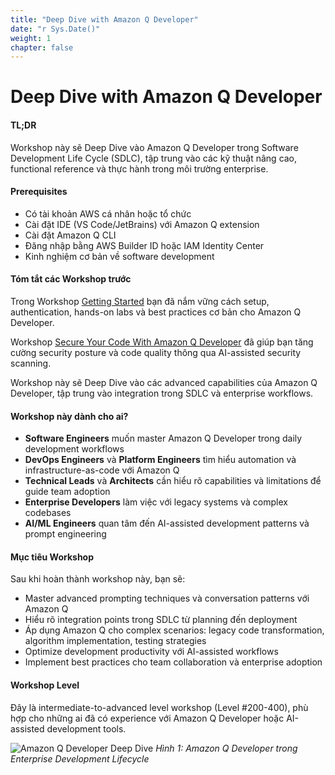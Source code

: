 ```yaml
---
title: "Deep Dive with Amazon Q Developer"
date: "r Sys.Date()"
weight: 1
chapter: false
---
```


# Deep Dive with Amazon Q Developer

#### TL;DR
Workshop này sẽ Deep Dive vào Amazon Q Developer trong Software Development Life Cycle (SDLC), tập trung vào các kỹ thuật nâng cao, functional reference và thực hành trong môi trường enterprise.

#### Prerequisites
- Có tài khoản AWS cá nhân hoặc tổ chức
- Cài đặt IDE (VS Code/JetBrains) với Amazon Q extension
- Cài đặt Amazon Q CLI
- Đăng nhập bằng AWS Builder ID hoặc IAM Identity Center
- Kinh nghiệm cơ bản về software development

#### Tóm tắt các Workshop trước
Trong Workshop [Getting Started](https://aws-fcj-amazonq-workshop.github.io/Amazon-Q-Series/Getting-Started-with-AmazonQ-Developer/) bạn đã nắm vững cách setup, authentication, hands-on labs và best practices cơ bản cho Amazon Q Developer.

Workshop [Secure Your Code With Amazon Q Developer](https://aws-fcj-amazonq-workshop.github.io/Amazon-Q-Series/Secure-Your-Code-with-AmazonQ-Developer/) đã giúp bạn tăng cường security posture và code quality thông qua AI-assisted security scanning.

Workshop này sẽ Deep Dive vào các advanced capabilities của Amazon Q Developer, tập trung vào integration trong SDLC và enterprise workflows.

#### Workshop này dành cho ai?
- **Software Engineers** muốn master Amazon Q Developer trong daily development workflows
- **DevOps Engineers** và **Platform Engineers** tìm hiểu automation và infrastructure-as-code với Amazon Q
- **Technical Leads** và **Architects** cần hiểu rõ capabilities và limitations để guide team adoption
- **Enterprise Developers** làm việc với legacy systems và complex codebases
- **AI/ML Engineers** quan tâm đến AI-assisted development patterns và prompt engineering

#### Mục tiêu Workshop
Sau khi hoàn thành workshop này, bạn sẽ:
- Master advanced prompting techniques và conversation patterns với Amazon Q
- Hiểu rõ integration points trong SDLC từ planning đến deployment
- Áp dụng Amazon Q cho complex scenarios: legacy code transformation, algorithm implementation, testing strategies
- Optimize development productivity với AI-assisted workflows
- Implement best practices cho team collaboration và enterprise adoption

#### Workshop Level
Đây là intermediate-to-advanced level workshop (Level #200-400), phù hợp cho những ai đã có experience với Amazon Q Developer hoặc AI-assisted development tools.

![Amazon Q Developer Deep Dive](/images/image.png?width=90pc)
*Hình 1: Amazon Q Developer trong Enterprise Development Lifecycle*